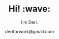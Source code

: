 <h1 align='center'> Hi! :wave:</h1>
<p align='center'>
I'm Deri.
</p>
<p align='center'>deriforwork@gmail.com</p>
